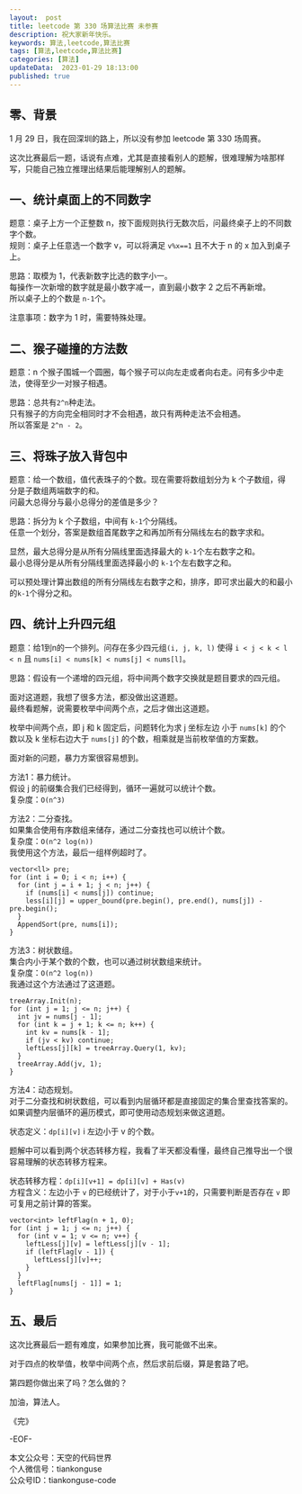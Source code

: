 ```yaml
---   
layout:  post  
title: leetcode 第 330 场算法比赛 未参赛  
description: 祝大家新年快乐。        
keywords: 算法,leetcode,算法比赛  
tags: [算法,leetcode,算法比赛]    
categories: [算法]  
updateData:  2023-01-29 18:13:00  
published: true  
---  
```



## 零、背景  

1 月 29 日，我在回深圳的路上，所以没有参加 leetcode 第 330 场周赛。  


这次比赛最后一题，话说有点难，尤其是直接看别人的题解，很难理解为啥那样写，只能自己独立推理出结果后能理解别人的题解。  


## 一、统计桌面上的不同数字  


题意：桌子上方一个正整数 n，按下面规则执行无数次后，问最终桌子上的不同数字个数。  
规则：桌子上任意选一个数字 v，可以将满足 `v%x==1` 且不大于 n 的 x 加入到桌子上。  


思路：取模为 1，代表新数字比选的数字小一。  
每操作一次新增的数字就是最小数字减一，直到最小数字 2 之后不再新增。  
所以桌子上的个数是 `n-1`个。  


注意事项：数字为 1 时，需要特殊处理。  


## 二、猴子碰撞的方法数  


题意：n 个猴子围城一个圆圈，每个猴子可以向左走或者向右走。问有多少中走法，使得至少一对猴子相遇。  


思路：总共有`2^n`种走法。  
只有猴子的方向完全相同时才不会相遇，故只有两种走法不会相遇。  
所以答案是 `2^n - 2`。  


## 三、将珠子放入背包中  


题意：给一个数组，值代表珠子的个数。现在需要将数组划分为 k 个子数组，得分是子数组两端数字的和。  
问最大总得分与最小总得分的差值是多少？  


思路：拆分为 k 个子数组，中间有 `k-1`个分隔线。  
任意一个划分，答案是数组首尾数字之和再加所有分隔线左右的数字求和。  


显然，最大总得分是从所有分隔线里面选择最大的 `k-1`个左右数字之和。  
最小总得分是从所有分隔线里面选择最小的 `k-1`个左右数字之和。  


可以预处理计算出数组的所有分隔线左右数字之和，排序，即可求出最大的和最小的`k-1`个得分之和。  


## 四、统计上升四元组  


题意：给1到n的一个排列。问存在多少四元组`(i, j, k, l)` 使得 `i < j < k < l < n` 且 `nums[i] < nums[k] < nums[j] < nums[l]`。  


思路：假设有一个递增的四元组，将中间两个数字交换就是题目要求的四元组。  


面对这道题，我想了很多方法，都没做出这道题。  
最终看题解，说需要枚举中间两个点，之后才做出这道题。  


枚举中间两个点，即 j 和 k 固定后，问题转化为求 j 坐标左边 小于 `nums[k]` 的个数以及 k 坐标右边大于 `nums[j]` 的个数，相乘就是当前枚举值的方案数。  


面对新的问题，暴力方案很容易想到。  


方法1：暴力统计。  
假设 j 的前缀集合我们已经得到，循环一遍就可以统计个数。  
复杂度：`O(n^3)`  


方法2：二分查找。  
如果集合使用有序数组来储存，通过二分查找也可以统计个数。  
复杂度：`O(n^2 log(n))`  
我使用这个方法，最后一组样例超时了。  


```
vector<ll> pre;
for (int i = 0; i < n; i++) {
  for (int j = i + 1; j < n; j++) {
    if (nums[i] < nums[j]) continue;
    less[i][j] = upper_bound(pre.begin(), pre.end(), nums[j]) - pre.begin();
  }
  AppendSort(pre, nums[i]);
}
```


方法3：树状数组。  
集合内小于某个数的个数，也可以通过树状数组来统计。  
复杂度：`O(n^2 log(n))`  
我通过这个方法通过了这道题。  


```
treeArray.Init(n);
for (int j = 1; j <= n; j++) {
  int jv = nums[j - 1];
  for (int k = j + 1; k <= n; k++) {
    int kv = nums[k - 1];
    if (jv < kv) continue;
    leftLess[j][k] = treeArray.Query(1, kv);
  }
  treeArray.Add(jv, 1);
}
```


方法4：动态规划。  
对于二分查找和树状数组，可以看到内层循环都是直接固定的集合里查找答案的。  
如果调整内层循环的遍历模式，即可使用动态规划来做这道题。  


状态定义：`dp[i][v]` i 左边小于 v 的个数。  


题解中可以看到两个状态转移方程，我看了半天都没看懂，最终自己推导出一个很容易理解的状态转移方程来。  


状态转移方程：`dp[i][v+1] = dp[i][v] + Has(v)`  
方程含义：左边小于 `v` 的已经统计了，对于小于`v+1`的，只需要判断是否存在 `v` 即可复用之前计算的答案。  


```
vector<int> leftFlag(n + 1, 0);
for (int j = 1; j <= n; j++) {
  for (int v = 1; v <= n; v++) {
    leftLess[j][v] = leftLess[j][v - 1];
    if (leftFlag[v - 1]) {
      leftLess[j][v]++;
    }
  }
  leftFlag[nums[j - 1]] = 1;
}
```


## 五、最后  


这次比赛最后一题有难度，如果参加比赛，我可能做不出来。  


对于四点的枚举值，枚举中间两个点，然后求前后缀，算是套路了吧。  


第四题你做出来了吗？怎么做的？  



加油，算法人。  


《完》  


-EOF-  



本文公众号：天空的代码世界  
个人微信号：tiankonguse  
公众号ID：tiankonguse-code  
  


